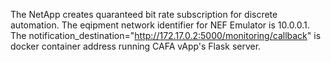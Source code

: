 The NetApp creates quaranteed bit rate subscription for discrete automation.
The eqipment network identifier for NEF Emulator is 10.0.0.1.
The notification_destination="http://172.17.0.2:5000/monitoring/callback" is docker container address running CAFA vApp's Flask server.
